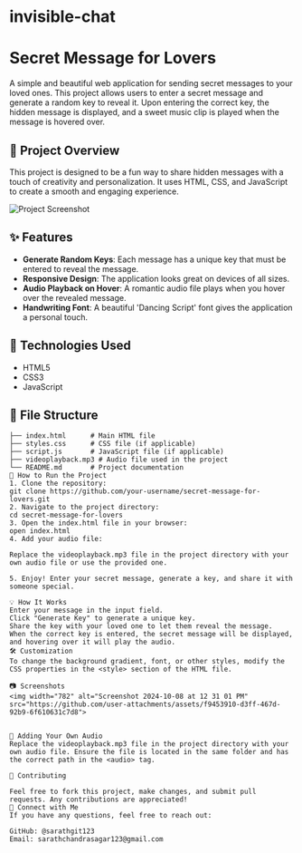 # invisible-chat
# Secret Message for Lovers

A simple and beautiful web application for sending secret messages to your loved ones. This project allows users to enter a secret message and generate a random key to reveal it. Upon entering the correct key, the hidden message is displayed, and a sweet music clip is played when the message is hovered over.

## 💖 Project Overview

This project is designed to be a fun way to share hidden messages with a touch of creativity and personalization. It uses HTML, CSS, and JavaScript to create a smooth and engaging experience.

![Project Screenshot](./screenshot.png) <!-- Add a screenshot of your project if available -->

## ✨ Features

- **Generate Random Keys**: Each message has a unique key that must be entered to reveal the message.
- **Responsive Design**: The application looks great on devices of all sizes.
- **Audio Playback on Hover**: A romantic audio file plays when you hover over the revealed message.
- **Handwriting Font**: A beautiful 'Dancing Script' font gives the application a personal touch.

## 🔧 Technologies Used

- HTML5
- CSS3
- JavaScript

## 📁 File Structure

```plaintext
├── index.html      # Main HTML file
├── styles.css      # CSS file (if applicable)
├── script.js       # JavaScript file (if applicable)
├── videoplayback.mp3 # Audio file used in the project
└── README.md       # Project documentation
🚀 How to Run the Project
1. Clone the repository:
git clone https://github.com/your-username/secret-message-for-lovers.git
2. Navigate to the project directory:
cd secret-message-for-lovers
3. Open the index.html file in your browser:
open index.html
4. Add your audio file:

Replace the videoplayback.mp3 file in the project directory with your own audio file or use the provided one.

5. Enjoy! Enter your secret message, generate a key, and share it with someone special.

💡 How It Works
Enter your message in the input field.
Click "Generate Key" to generate a unique key.
Share the key with your loved one to let them reveal the message.
When the correct key is entered, the secret message will be displayed, and hovering over it will play the audio.
🛠️ Customization
To change the background gradient, font, or other styles, modify the CSS properties in the <style> section of the HTML file.

📷 Screenshots
<img width="782" alt="Screenshot 2024-10-08 at 12 31 01 PM" src="https://github.com/user-attachments/assets/f9453910-d3ff-467d-92b9-6f610631c7d8">


🎵 Adding Your Own Audio
Replace the videoplayback.mp3 file in the project directory with your own audio file. Ensure the file is located in the same folder and has the correct path in the <audio> tag.

🤝 Contributing

Feel free to fork this project, make changes, and submit pull requests. Any contributions are appreciated!
💌 Connect with Me
If you have any questions, feel free to reach out:

GitHub: @sarathgit123
Email: sarathchandrasagar123@gmail.com
